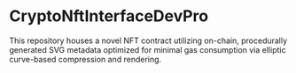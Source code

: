 # CryptoNftInterfaceDevPro
This repository houses a novel NFT contract utilizing on-chain, procedurally generated SVG metadata optimized for minimal gas consumption via elliptic curve-based compression and rendering.
